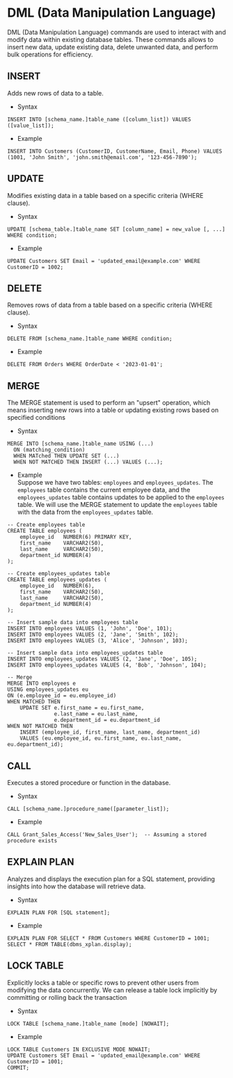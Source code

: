 # DML (Data Manipulation Language)

DML (Data Manipulation Language) commands are used to interact with and modify data within existing database tables. These commands allows to insert new data, update existing data, delete unwanted data, and perform bulk operations for efficiency.

## INSERT

Adds new rows of data to a table.

* Syntax

```
INSERT INTO [schema_name.]table_name ([column_list]) VALUES ([value_list]);
```

* Example

```
INSERT INTO Customers (CustomerID, CustomerName, Email, Phone) VALUES (1001, 'John Smith', 'john.smith@email.com', '123-456-7890');
```

## UPDATE

Modifies existing data in a table based on a specific criteria (WHERE clause).

* Syntax

```
UPDATE [schema_table.]table_name SET [column_name] = new_value [, ...] WHERE condition;
```

* Example

```
UPDATE Customers SET Email = 'updated_email@example.com' WHERE CustomerID = 1002;
```

## DELETE

Removes rows of data from a table based on a specific criteria (WHERE clause).

* Syntax

```
DELETE FROM [schema_name.]table_name WHERE condition;
```

* Example

```
DELETE FROM Orders WHERE OrderDate < '2023-01-01';
```

## MERGE

The MERGE statement is used to perform an "upsert" operation, which means inserting new rows into a table or updating existing rows based on specified conditions

* Syntax

```
MERGE INTO [schema_name.]table_name USING (...)
  ON (matching_condition)
  WHEN MATched THEN UPDATE SET (...)
  WHEN NOT MATCHED THEN INSERT (...) VALUES (...);
```

* Example\
  Suppose we have two tables: `employees` and `employees_updates`. The `employees` table contains the current employee data, and the `employees_updates` table contains updates to be applied to the `employees` table. We will use the MERGE statement to update the `employees` table with the data from the `employees_updates` table.

```
-- Create employees table
CREATE TABLE employees (
    employee_id   NUMBER(6) PRIMARY KEY,
    first_name    VARCHAR2(50),
    last_name     VARCHAR2(50),
    department_id NUMBER(4)
);

-- Create employees_updates table
CREATE TABLE employees_updates (
    employee_id   NUMBER(6),
    first_name    VARCHAR2(50),
    last_name     VARCHAR2(50),
    department_id NUMBER(4)
);

-- Insert sample data into employees table
INSERT INTO employees VALUES (1, 'John', 'Doe', 101);
INSERT INTO employees VALUES (2, 'Jane', 'Smith', 102);
INSERT INTO employees VALUES (3, 'Alice', 'Johnson', 103);

-- Insert sample data into employees_updates table
INSERT INTO employees_updates VALUES (2, 'Jane', 'Doe', 105);
INSERT INTO employees_updates VALUES (4, 'Bob', 'Johnson', 104);

-- Merge
MERGE INTO employees e
USING employees_updates eu
ON (e.employee_id = eu.employee_id)
WHEN MATCHED THEN
    UPDATE SET e.first_name = eu.first_name,
               e.last_name = eu.last_name,
               e.department_id = eu.department_id
WHEN NOT MATCHED THEN
    INSERT (employee_id, first_name, last_name, department_id)
    VALUES (eu.employee_id, eu.first_name, eu.last_name, eu.department_id);
```

## CALL&#x20;

Executes a stored procedure or function in the database.

* Syntax

```
CALL [schema_name.]procedure_name([parameter_list]);
```

* Example

```
CALL Grant_Sales_Access('New_Sales_User');  -- Assuming a stored procedure exists
```

## EXPLAIN PLAN

Analyzes and displays the execution plan for a SQL statement, providing insights into how the database will retrieve data.

* Syntax

```
EXPLAIN PLAN FOR [SQL statement];
```

* Example

```
EXPLAIN PLAN FOR SELECT * FROM Customers WHERE CustomerID = 1001;
SELECT * FROM TABLE(dbms_xplan.display);
```

## LOCK TABLE

Explicitly locks a table or specific rows to prevent other users from modifying the data concurrently. We can release a table lock implicitly by committing or rolling back the transaction

* Syntax

```
LOCK TABLE [schema_name.]table_name [mode] [NOWAIT];
```

* Example

```
LOCK TABLE Customers IN EXCLUSIVE MODE NOWAIT;
UPDATE Customers SET Email = 'updated_email@example.com' WHERE CustomerID = 1001;
COMMIT;
```
